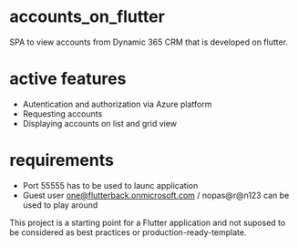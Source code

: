 # accounts_on_flutter

SPA to view accounts from Dynamic 365 CRM that is developed on flutter.
# active features
 - Autentication and authorization via Azure platform
 - Requesting accounts
 - Displaying accounts on list and grid view

# requirements
- Port 55555 has to be used to launc application
- Guest user one@flutterback.onmicrosoft.com / nopas@r@n123 can be used to play around

This project is a starting point for a Flutter application and not suposed to be considered as best practices or production-ready-template.